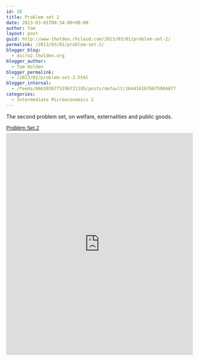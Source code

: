 ```yaml
---
id: 28
title: Problem set 2
date: 2013-03-01T00:34:00+00:00
author: Tom
layout: post
guid: http://www-tholden.rhcloud.com/2013/03/01/problem-set-2/
permalink: /2013/03/01/problem-set-2/
blogger_blog:
  - micro2.tholden.org
blogger_author:
  - Tom Holden
blogger_permalink:
  - /2013/02/problem-set-2.html
blogger_internal:
  - /feeds/8663938775296731195/posts/default/1644341678075964677
categories:
  - Intermediate Microeconomics 2
---
```

The second problem set, on welfare, externalities and public goods. <p style=" margin: 12px auto 6px auto; font-family: Helvetica,Arial,Sans-serif; font-style: normal; font-variant: normal; font-weight: normal; font-size: 14px; line-height: normal; font-size-adjust: none; font-stretch: normal; -x-system-font: none; display: block;">   <a title="View Problem Set 2 on Scribd" href="http://www.scribd.com/doc/127860802/Problem-Set-2" style="text-decoration: underline;">Problem Set 2</a></p><iframe src="http://www.scribd.com/embeds/127860802/content?start_page=1&view_mode=scroll" data-auto-height="false" data-aspect-ratio="undefined" scrolling="no" width="100%" height="600" frameborder="0"></iframe>